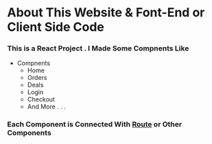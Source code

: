 # About This Website & Font-End or Client Side Code
### This is a React Project . I Made Some Compnents Like


* Compnents
  * Home
  * Orders
  * Deals
  * Login
  * Checkout 
  * And More . . .
### Each Component is Connected With  [Route](https://reactrouter.com/web/guides/quick-start) or Other Components
